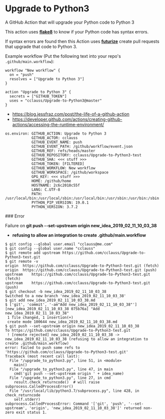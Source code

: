 # Upgrade to Python3
A GitHub Action that will upgrade your Python code to Python 3

This action uses [__flake8__](http://flake8.pycqa.org) to know if your Python code has syntax errors.

If syntax errors are found then this Action uses [__futurize__](http://python-future.org/futurize_cheatsheet.html) create pull requests that upgrade that code to Python 3.

Example workflow (Put the following text into your repo's `.github/main.workflow`):
```
workflow "New workflow" {
  on = "push"
  resolves = ["Upgrade to Python 3"]
}

action "Upgrade to Python 3" {
  secrets = ["GITHUB_TOKEN"]
  uses = "cclauss/Upgrade-to-Python3@master"
}
```

* https://blog.jessfraz.com/post/the-life-of-a-github-action
* https://developer.github.com/actions/creating-github-actions/accessing-the-runtime-environment/

```
os.environ: GITHUB_ACTION: Upgrade to Python 3
            GITHUB_ACTOR: cclauss
            GITHUB_EVENT_NAME: push
            GITHUB_EVENT_PATH: /github/workflow/event.json
            GITHUB_REF: refs/heads/master
            GITHUB_REPOSITORY: cclauss/Upgrade-to-Python3-test
            GITHUB_SHA: <<< stuff >>>
            GITHUB_TOKEN: [FILTERED]
            GITHUB_WORKFLOW: New workflow
            GITHUB_WORKSPACE: /github/workspace
            GPG_KEY: <<< stuff >>>
            HOME: /github/home
            HOSTNAME: 2c6c2018c55f
            LANG: C.UTF-8
            PATH: /usr/local/bin:/usr/local/sbin:/usr/local/bin:/usr/sbin:/usr/bin:/sbin:/bin
            PYTHON_PIP_VERSION: 19.0.1
            PYTHON_VERSION: 3.7.2
```

### Error

Failure on __git push --set-upstream origin new_idea_2019_02_11_10_03_38__
* __refusing to allow an integration to create .github/main.workflow__
```
$ git config --global user.email "cclauss@me.com"
$ git config --global user.name "cclauss"
$ git remote add upstream https://github.com/cclauss/Upgrade-to-Python3-test.git
$ git remote -v
origin	https://github.com/cclauss/Upgrade-to-Python3-test.git (fetch)
origin	https://github.com/cclauss/Upgrade-to-Python3-test.git (push)
upstream	https://github.com/cclauss/Upgrade-to-Python3-test.git (fetch)
upstream	https://github.com/cclauss/Upgrade-to-Python3-test.git (push)
$ git checkout -b new_idea_2019_02_11_10_03_38
Switched to a new branch 'new_idea_2019_02_11_10_03_38'
$ git add new_idea_2019_02_11_10_03_38.md
$ ['git', 'commit', '-am"Add new_idea_2019_02_11_10_03_38"']
[new_idea_2019_02_11_10_03_38 075b76a] "Add new_idea_2019_02_11_10_03_38"
 1 file changed, 1 insertion(+)
 create mode 100644 new_idea_2019_02_11_10_03_38.md
$ git push --set-upstream origin new_idea_2019_02_11_10_03_38
To https://github.com/cclauss/Upgrade-to-Python3-test.git
 ! [remote rejected] new_idea_2019_02_11_10_03_38 -> new_idea_2019_02_11_10_03_38 (refusing to allow an integration to create .github/main.workflow)
error: failed to push some refs to 'https://github.com/cclauss/Upgrade-to-Python3-test.git'
Traceback (most recent call last):
  File "/upgrade_to_python3.py", line 51, in <module>
    main()
  File "/upgrade_to_python3.py", line 47, in main
    cmd('git push --set-upstream origin ' + idea_name)
  File "/upgrade_to_python3.py", line 27, in cmd
    result.check_returncode()  # will raise subprocess.CalledProcessError()
  File "/usr/local/lib/python3.7/subprocess.py", line 428, in check_returncode
    self.stderr)
subprocess.CalledProcessError: Command '['git', 'push', '--set-upstream', 'origin', 'new_idea_2019_02_11_10_03_38']' returned non-zero exit status 1.

```
